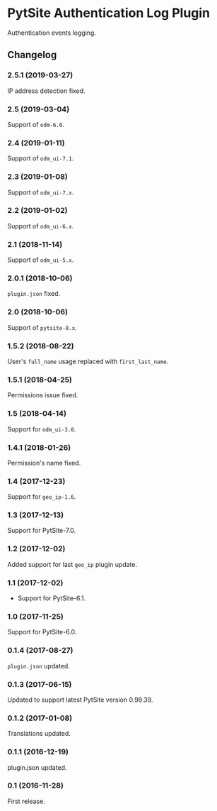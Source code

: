 # PytSite Authentication Log Plugin

Authentication events logging.


## Changelog


### 2.5.1 (2019-03-27)

IP address detection fixed.


### 2.5 (2019-03-04)

Support of `odm-6.0`.


### 2.4 (2019-01-11)

Support of `odm_ui-7.1`.


### 2.3 (2019-01-08)

Support of `odm_ui-7.x`.


### 2.2 (2019-01-02)

Support of `odm_ui-6.x`.


### 2.1 (2018-11-14)

Support of `odm_ui-5.x`.


### 2.0.1 (2018-10-06)

`plugin.json` fixed.


### 2.0 (2018-10-06)

Support of `pytsite-8.x`.


### 1.5.2 (2018-08-22)

User's `full_name` usage replaced with `first_last_name`.


### 1.5.1 (2018-04-25)

Permissions issue fixed.


### 1.5 (2018-04-14)

Support for `odm_ui-3.0`.


### 1.4.1 (2018-01-26)

Permission's name fixed.


### 1.4 (2017-12-23)

Support for `geo_ip-1.6`.


### 1.3 (2017-12-13)

Support for PytSite-7.0.


### 1.2 (2017-12-02)

Added support for last `geo_ip` plugin update.


### 1.1 (2017-12-02)

- Support for PytSite-6.1.


### 1.0 (2017-11-25)

Support for PytSite-6.0.


### 0.1.4 (2017-08-27)

`plugin.json` updated.


### 0.1.3 (2017-06-15)

Updated to support latest PytSite version 0.99.39.


### 0.1.2 (2017-01-08)

Translations updated.


### 0.1.1 (2016-12-19)

plugin.json updated.


### 0.1 (2016-11-28)

First release.
